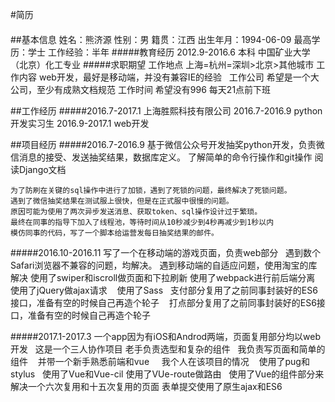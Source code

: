 #简历
####

##基本信息
    姓名：熊济源  性别：男  籍贯：江西  出生年月：1994-06-09  最高学历：学士  工作经验：半年
#####教育经历
    2012.9-2016.6 本科 中国矿业大学（北京）化工专业
#####求职期望
    工作地点 上海=杭州=深圳>北京>其他城市
    工作内容 web开发，最好是移动端，并没有兼容IE的经验
    工作公司 希望是一个大公司，至少有成熟文档规范
    工作时间 希望没有996 每天21点前下班

##工作经历
#####2016.7-2017.1 上海胜熙科技有限公司
    2016.7-2016.9 python开发实习生
    2016.9-2017.1 web开发

##项目经历
#####2016.7-2016.9 基于微信公众号开发抽奖python开发，负责微信消息的接受、发送抽奖结果，数据库定义。
    了解简单的命令行操作和git操作
    阅读Django文档
    
    为了防刷在关键的sql操作中进行了加锁，遇到了死锁的问题，最终解决了死锁问题。
    遇到了微信抽奖结果在测试服上很快，但是在正式服中很慢的问题。
    原因可能为使用了两次异步发送消息、获取token、sql操作设计过于繁琐。
    最终在同事的指导下加入了线程池，等待时间从10秒减少到4秒再减少到1秒以内
    模仿同事的代码，写了一个脚本给运营发每日抽奖结果的邮件。

#####2016.10-2016.11 写了一个在移动端的游戏页面，负责web部分
    遇到数个Safari浏览器不兼容的问题，均解决。
    遇到移动端的自适应问题，使用淘宝的库解决
    使用了swiper和iscroll做页面和下拉刷新
    使用了webpack进行前后端分离
    使用了jQuery做ajax请求
    使用了Sass
    支付部分复用了之前同事封装好的ES6接口，准备有空的时候自己再造个轮子
    打点部分复用了之前同事封装好的ES6接口，准备有空的时候自己再造个轮子
    
#####2017.1-2017.3 一个app因为有iOS和Androd两端，页面复用部分均以web开发
    这是一个三人协作项目
    老手负责选型和复杂的组件
    我负责写页面和简单的组件
    并带一个新手熟悉前端和vue
   
    我个人在该项目的情况
    使用了pug和stylus
    使用了Vue和Vue-cil
    使用了VUe-route做路由
    使用了Vue的组件部分来解决一个六次复用和十五次复用的页面
    表单提交使用了原生ajax和ES6
